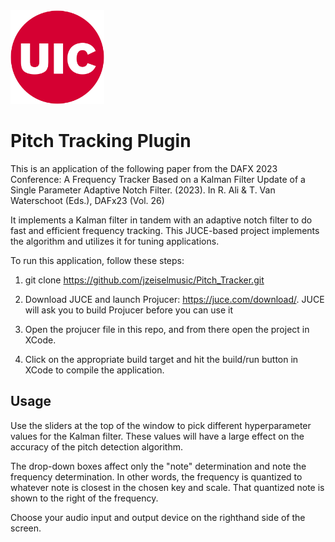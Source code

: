 <!-- markdownlint-disable MD033 -->
<img src="./Assets/University_of_Illinois_at_Chicago_circle_logo.png" alt="drawing" width="150"/>
<!-- markdownlint-enable MD033 -->

# Pitch Tracking Plugin

This is an application of the following paper from the DAFX 2023 Conference:
A Frequency Tracker Based on a Kalman Filter Update of a Single Parameter Adaptive Notch Filter. (2023). In R. Ali \& T. Van Waterschoot (Eds.), DAFx23 (Vol. 26)

It implements a Kalman filter in tandem with an adaptive notch filter to do fast and efficient frequency tracking. This JUCE-based project implements the algorithm and utilizes it for tuning applications.

To run this application, follow these steps:

  1. git clone https://github.com/jzeiselmusic/Pitch_Tracker.git
  
  2. Download JUCE and launch Projucer: https://juce.com/download/. JUCE will ask you to build Projucer before you can use it

  3. Open the projucer file in this repo, and from there open the project in XCode.
  
  4. Click on the appropriate build target and hit the build/run button in XCode to compile the application.

## Usage ##

Use the sliders at the top of the window to pick different hyperparameter values for the Kalman filter. These values will have a large effect on the accuracy of the pitch detection algorithm. 

The drop-down boxes affect only the "note" determination and note the frequency determination. In other words, the frequency is quantized to whatever note is closest in the chosen key and scale. That quantized note is shown to the right of the frequency. 

Choose your audio input and output device on the righthand side of the screen. 


